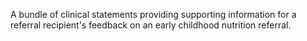A bundle of clinical statements providing supporting information for a referral recipient's feedback on an early childhood nutrition referral.
